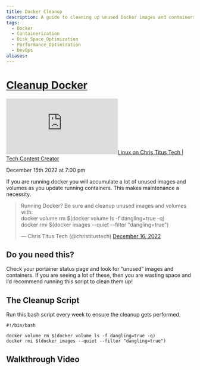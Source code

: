 ```yaml
---
title: Docker Cleanup
description: A guide to cleaning up unused Docker images and containers to optimize disk space and improve system performance. It may include instructions on how to identify and remove unused images, containers, volumes, and networks using various Docker commands, as well as best practices for automating the cleanup process.
tags:
  - Docker
  - Containerization
  - Disk_Space_Optimization
  - Performance_Optimization
  - DevOps
aliases:
---
```

# [Cleanup Docker](https://christitus.com/cleanup-docker/ "See on original website")

[![✇](https://freshrss.commsnet.org/f.php?e35a1391)Linux on Chris Titus Tech | Tech Content Creator](https://freshrss.commsnet.org/i/?get=f_7 "Filter") 

December 15th 2022 at 7:00 pm

If you are running docker you will accumulate a lot of unused images and volumes as you update running containers. This makes maintenance a necessity.

> Running Docker? Be sure and cleanup unused images and volumes with:  
> docker volume rm $(docker volume ls -f dangling=true -q)  
> docker rmi $(docker images --quiet --filter "dangling=true")
> 
> — Chris Titus Tech (@christitustech) [December 16, 2022](https://twitter.com/christitustech/status/1603766983274729472?ref_src=twsrc%5Etfw)

## Do you need this?

Check your portainer status page and look for “unused” images and containers. If you are seeing a lot of these, then you are wasting space and I’d recommend running this script to clean them up!

## The Cleanup Script

Run this bash script every week to ensure the cleanup gets performed.

```
#!/bin/bash

docker volume rm $(docker volume ls -f dangling=true -q)
docker rmi $(docker images --quiet --filter "dangling=true")
```

## Walkthrough Video